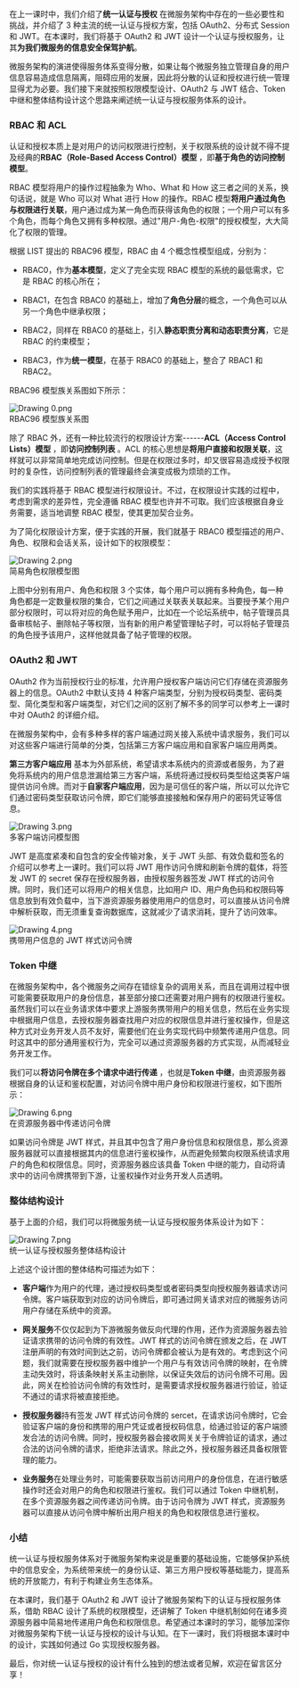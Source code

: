 在上一课时中，我们介绍了**统一认证与授权** 在微服务架构中存在的一些必要性和挑战，并介绍了 3 种主流的统一认证与授权方案，包括 OAuth2、分布式 Session 和 JWT。在本课时，我们将基于 OAuth2 和 JWT 设计一个认证与授权服务，让其**为我们微服务的信息安全保驾护航**。

微服务架构的演进使得服务体系变得分散，如果让每个微服务独立管理自身的用户信息容易造成信息隔离，阻碍应用的发展，因此将分散的认证和授权进行统一管理显得尤为必要。我们接下来就按照权限模型设计、OAuth2 与 JWT 结合、Token 中继和整体结构设计这个思路来阐述统一认证与授权服务体系的设计。

### RBAC 和 ACL

认证和授权本质上是对用户的访问权限进行控制，关于权限系统的设计就不得不提及经典的**RBAC（Role-Based Access Control）模型** ，即**基于角色的访问控制模型**。

RBAC 模型将用户的操作过程抽象为 Who、What 和 How 这三者之间的关系，换句话说，就是 Who 可以对 What 进行 How 的操作。RBAC 模型**将用户通过角色与权限进行关联**，用户通过成为某一角色而获得该角色的权限；一个用户可以有多个角色，而每个角色又拥有多种权限。通过"用户-角色-权限"的授权模型，大大简化了权限的管理。

根据 LIST 提出的 RBAC96 模型，RBAC 由 4 个概念性模型组成，分别为：

* RBAC0，作为**基本模型**，定义了完全实现 RBAC 模型的系统的最低需求，它是 RBAC 的核心所在；

* RBAC1，在包含 RBAC0 的基础上，增加了**角色分层**的概念，一个角色可以从另一个角色中继承权限；

* RBAC2，同样在 RBAC0 的基础上，引入**静态职责分离和动态职责分离**，它是 RBAC 的约束模型；

* RBAC3，作为**统一模型**，在基于 RBAC0 的基础上，整合了 RBAC1 和 RBAC2。

RBAC96 模型族关系图如下所示：

![Drawing 0.png](https://s0.lgstatic.com/i/image/M00/5C/7E/CgqCHl-BjmSASE66AAAcST7W53k950.png)  
RBAC96 模型族关系图

除了 RBAC 外，还有一种比较流行的权限设计方案------**ACL（Access Control Lists）模型** ，即**访问控制列表** 。ACL 的核心思想是**将用户直接和权限关联**，这样就可以非常简单地完成访问控制。但是在权限过多时，却又很容易造成授予权限时的复杂性，访问控制列表的管理最终会演变成极为烦琐的工作。

我们的实践将基于 RBAC 模型进行权限设计。不过，在权限设计实践的过程中，考虑到需求的差异性，完全遵循 RBAC 模型也许并不可取。我们应该根据自身业务需要，适当地调整 RBAC 模型，使其更加契合业务。

为了简化权限设计方案，便于实践的开展，我们就基于 RBAC0 模型描述的用户、角色、权限和会话关系，设计如下的权限模型：

![Drawing 2.png](https://s0.lgstatic.com/i/image/M00/5C/73/Ciqc1F-BjoeAOEb7AAC052s4Czk102.png)  
简易角色权限模型图

上图中分别有用户、角色和权限 3 个实体，每个用户可以拥有多种角色，每一种角色都是一定数量权限的集合，它们之间通过关联表关联起来。当要授予某个用户部分权限时，可以将对应的角色赋予用户，比如在一个论坛系统中，帖子管理员具备审核帖子、删除帖子等权限，当有新的用户希望管理帖子时，可以将帖子管理员的角色授予该用户，这样他就具备了帖子管理的权限。

### OAuth2 和 JWT

OAuth2 作为当前授权行业的标准，允许用户授权客户端访问它们存储在资源服务器上的信息。OAuth2 中默认支持 4 种客户端类型，分别为授权码类型、密码类型、简化类型和客户端类型，对它们之间的区别了解不多的同学可以参考上一课时中对 OAuth2 的详细介绍。

在微服务架构中，会有多种多样的客户端通过网关接入系统中请求服务，我们可以对这些客户端进行简单的分类，包括第三方客户端应用和自家客户端应用两类。

**第三方客户端应用** 基本为外部系统，希望请求本系统内的资源或者服务，为了避免将系统内的用户信息泄漏给第三方客户端，系统将通过授权码类型给这类客户端提供访问令牌。而对于**自家客户端应用**，因为是可信任的客户端，所以可以允许它们通过密码类型获取访问令牌，即它们能够直接接触和保存用户的密码凭证等信息。

![Drawing 3.png](https://s0.lgstatic.com/i/image/M00/5C/7F/CgqCHl-BjpWAOslFAAA3GP2cSQQ804.png)  
多客户端访问模型图

JWT 是高度紧凑和自包含的安全传输对象，关于 JWT 头部、有效负载和签名的介绍可以参考上一课时。我们可以将 JWT 用作访问令牌和刷新令牌的载体，将签发 JWT 的 secret 保存在授权服务器，由授权服务器签发 JWT 样式的访问令牌。同时，我们还可以将用户的相关信息，比如用户 ID、用户角色码和权限码等信息放到有效负载中，当下游资源服务器使用用户的信息时，可以直接从访问令牌中解析获取，而无须重复查询数据库，这就减少了请求消耗，提升了访问效率。

![Drawing 4.png](https://s0.lgstatic.com/i/image/M00/5C/7F/CgqCHl-BjqKAJH-jAAAqGAJDXv8651.png)  
携带用户信息的 JWT 样式访问令牌

### Token 中继

在微服务架构中，各个微服务之间存在错综复杂的调用关系，而且在调用过程中很可能需要获取用户的身份信息，甚至部分接口还需要对用户拥有的权限进行鉴权。虽然我们可以在业务请求体中要求上游服务携带用户的相关信息，然后在业务实现中根据用户信息，去授权服务器查找用户对应的权限信息并进行鉴权操作，但是这种方式对业务开发人员不友好，需要他们在业务实现代码中频繁传递用户信息。同时这其中的部分通用鉴权行为，完全可以通过资源服务器的方式实现，从而减轻业务开发工作。

我们可以**将访问令牌在多个请求中进行传递** ，也就是**Token 中继**，由资源服务器根据自身的认证和鉴权配置，对访问令牌中用户身份和权限进行鉴权，如下图所示：

![Drawing 6.png](https://s0.lgstatic.com/i/image/M00/5C/73/Ciqc1F-BjrSAFuiKAACSXWInd6I057.png)  
在资源服务器中传递访问令牌

如果访问令牌是 JWT 样式，并且其中包含了用户身份信息和权限信息，那么资源服务器就可以直接根据其内的信息进行鉴权操作，从而避免频繁向权限系统请求用户的角色和权限信息。同时，资源服务器应该具备 Token 中继的能力，自动将请求中的访问令牌携带到下游，让鉴权操作对业务开发人员透明。

### 整体结构设计

基于上面的介绍，我们可以将微服务统一认证与授权服务体系设计为如下：

![Drawing 7.png](https://s0.lgstatic.com/i/image/M00/5C/73/Ciqc1F-Bjr2AVEhFAABGPArWoOo510.png)  
统一认证与授权服务整体结构设计

上述这个设计图的整体结构可描述为如下：

* **客户端**作为用户的代理，通过授权码类型或者密码类型向授权服务器请求访问令牌。客户端获取到对应的访问令牌后，即可通过网关请求对应的微服务访问用户存储在系统中的资源。

* **网关服务**不仅仅起到为下游微服务做反向代理的作用，还作为资源服务器去验证请求携带的访问令牌的有效性。JWT 样式的访问令牌在颁发之后，在 JWT 注册声明的有效时间到达之前，访问令牌都会被认为是有效的。考虑到这个问题，我们就需要在授权服务器中维护一个用户与有效访问令牌的映射，在令牌主动失效时，将该条映射关系主动删除，以保证失效后的访问令牌不可用。因此，网关在检验访问令牌的有效性时，是需要请求授权服务器进行验证，验证不通过的请求将被直接拒绝。

* **授权服务器**持有签发 JWT 样式访问令牌的 sercet，在请求访问令牌时，它会验证客户端的身份和携带的用户凭证或者授权码信息，给通过验证的客户端颁发合法的访问令牌。同时，授权服务器会接收网关关于令牌验证的请求，通过合法的访问令牌的请求，拒绝非法请求。除此之外，授权服务器还具备权限管理的能力。

* **业务服务**在处理业务时，可能需要获取当前访问用户的身份信息，在进行敏感操作时还会对用户的角色和权限进行鉴权。我们可以通过 Token 中继机制，在多个资源服务器之间传递访问令牌。由于访问令牌为 JWT 样式，资源服务器可以直接从访问令牌中解析出用户相关的角色和权限信息进行鉴权。

### 小结

统一认证与授权服务体系对于微服务架构来说是重要的基础设施，它能够保护系统中的信息安全，为系统带来统一的身份认证、第三方用户授权等基础能力，提高系统的开放能力，有利于构建业务生态体系。

在本课时，我们基于 OAuth2 和 JWT 设计了微服务架构下的认证与授权服务体系，借助 RBAC 设计了系统的权限模型，还讲解了 Token 中继机制如何在诸多资源服务器中简易地传递用户角色和权限信息。希望通过本课时的学习，能够加深你对微服务架构下统一认证与授权的设计与认知。在下一课时，我们将根据本课时中的设计，实践如何通过 Go 实现授权服务器。

最后，你对统一认证与授权的设计有什么独到的想法或者见解，欢迎在留言区分享！

